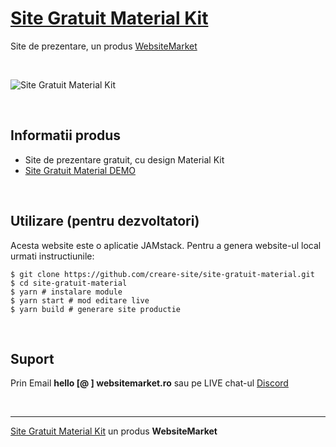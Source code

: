 # [Site Gratuit Material Kit](https://websitemarket.ro/site-gratuit/material/)

Site de prezentare, un produs [WebsiteMarket](https://websitemarket.ro)

<br />

![Site Gratuit Material Kit](https://raw.githubusercontent.com/creare-site/static/master/produse/site-gratuit-material-intro.gif)

<br />

## Informatii produs

- Site de prezentare gratuit, cu design Material Kit
- [Site Gratuit Material DEMO](https://site-gratuit-material.websitemarket.ro)
 
<br />

## Utilizare (pentru dezvoltatori)

Acesta website este o aplicatie JAMstack. Pentru a genera website-ul local urmati instructiunile:

```
$ git clone https://github.com/creare-site/site-gratuit-material.git
$ cd site-gratuit-material
$ yarn # instalare module
$ yarn start # mod editare live
$ yarn build # generare site productie
```

<br />

## Suport

Prin Email **hello [@ ] websitemarket.ro** sau pe LIVE chat-ul [Discord](https://discord.gg/MFRQmAk)

<br />

---
[Site Gratuit Material Kit](https://websitemarket.ro/site-gratuit/material/) un produs **WebsiteMarket**
